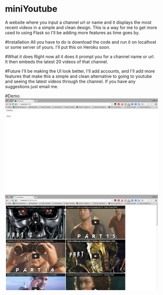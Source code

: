 # miniYoutube
A website where you input a channel url or name and it displays the most recent videos in a simple and clean design. 
This is a way for me to get more used to using Flask so I'll be adding more features as time goes by.

#Installation
All you have to do is download the code and run it on localhost or some server of yours. I'll put this on Heroku soon.

#What it does
Right now all it does it prompt you for a channel name or url. It then embeds the latest 20 videos of that channel.

#Future
I'll be making the UI look better, I'll add accounts, and I'll add more features that make this a simple and clean alternative to going to youtube and seeing the latest videos through the channel. If you have any suggestions just email me. 

#Demo
![alt tag](/assets/homePage.png)
![alt tag](/assets/channelPage.png)

